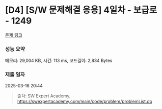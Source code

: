 # [D4] [S/W 문제해결 응용] 4일차 - 보급로 - 1249 

[문제 링크](https://swexpertacademy.com/main/code/problem/problemDetail.do?contestProbId=AV15QRX6APsCFAYD) 

### 성능 요약

메모리: 29,004 KB, 시간: 113 ms, 코드길이: 2,834 Bytes

### 제출 일자

2025-03-16 20:44



> 출처: SW Expert Academy, https://swexpertacademy.com/main/code/problem/problemList.do